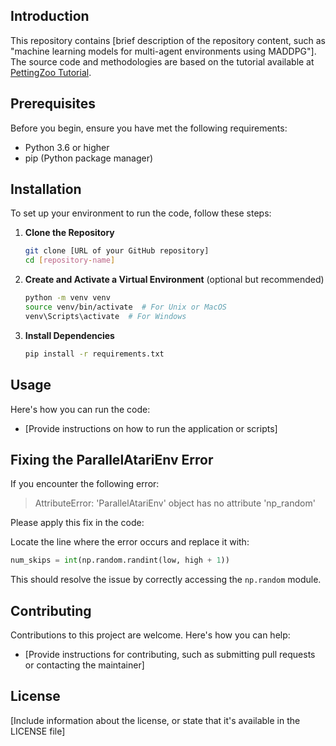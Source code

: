 

## Introduction
This repository contains [brief description of the repository content, such as "machine learning models for multi-agent environments using MADDPG"]. The source code and methodologies are based on the tutorial available at [PettingZoo Tutorial](https://pettingzoo.farama.org/main/tutorials/agilerl/MADDPG/).

## Prerequisites
Before you begin, ensure you have met the following requirements:
- Python 3.6 or higher
- pip (Python package manager)

## Installation
To set up your environment to run the code, follow these steps:

1. **Clone the Repository**
   ```bash
   git clone [URL of your GitHub repository]
   cd [repository-name]
   ```

2. **Create and Activate a Virtual Environment** (optional but recommended)
   ```bash
   python -m venv venv
   source venv/bin/activate  # For Unix or MacOS
   venv\Scripts\activate  # For Windows
   ```

3. **Install Dependencies**
   ```bash
   pip install -r requirements.txt
   ```

## Usage
Here's how you can run the code:
- [Provide instructions on how to run the application or scripts]

## Fixing the ParallelAtariEnv Error
If you encounter the following error:

> AttributeError: 'ParallelAtariEnv' object has no attribute 'np_random'

Please apply this fix in the code:

Locate the line where the error occurs and replace it with:

```python
num_skips = int(np.random.randint(low, high + 1))
```

This should resolve the issue by correctly accessing the `np.random` module.

## Contributing
Contributions to this project are welcome. Here's how you can help:
- [Provide instructions for contributing, such as submitting pull requests or contacting the maintainer]

## License
[Include information about the license, or state that it's available in the LICENSE file]
